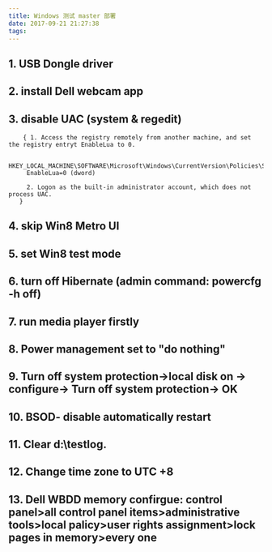 ```yaml
---
title: Windows 测试 master 部署
date: 2017-09-21 21:27:38
tags:
---
```


## 1. USB Dongle driver

## 2. install Dell webcam app

## 3. disable UAC (system & regedit) 
        { 1. Access the registry remotely from another machine, and set the registry entryt EnableLua to 0.

         HKEY_LOCAL_MACHINE\SOFTWARE\Microsoft\Windows\CurrentVersion\Policies\System
         EnableLua=0 (dword)

         2. Logon as the built-in administrator account, which does not process UAC.
       }

## 4. skip Win8 Metro UI

## 5. set Win8 test mode
<!-- more -->
## 6. turn off Hibernate (admin command: powercfg -h off)

## 7. run media player firstly

## 8. Power management set to "do nothing"

## 9. Turn off system protection->local disk on -> configure-> Turn off system protection-> OK

## 10. BSOD- disable automatically restart

## 11. Clear d:\testlog\.

## 12. Change time zone to UTC +8

## 13. Dell WBDD memory confirgue: control panel>all control panel items>administrative tools>local palicy>user rights assignment>lock pages in memory>every one

